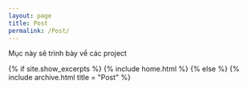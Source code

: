 ```yaml
---
layout: page
title: Post
permalink: /Post/
---
```

 Mục này sẽ trình bày về các project

{% if site.show_excerpts %}
   {% include home.html %}
{% else %}
   {% include archive.html title = "Post" %}
 
